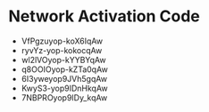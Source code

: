# Network Activation Code
* VfPgzuyop-koX6IqAw
* ryvYz-yop-kokocqAw
* wl2lVOyop-kYYBYqAw
* q8OOIOyop-kZTa0qAw
* 6I3yweyop9JVh5gqAw
* KwyS3-yop9IDnHkqAw
* 7NBPROyop9IDy_kqAw